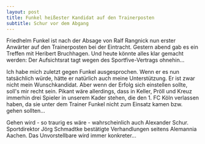 ```yaml
---
layout: post
title: Funkel heißester Kandidat auf den Trainerposten
subtitle: Schur vor dem Abgang
---
```


Friedhelm Funkel ist nach der Absage von Ralf Rangnick nun erster Anwärter auf den Trainerposten bei der Eintracht. Gestern abend gab es ein Treffen mit Heribert Bruchhagen. Und heute könnte alles klar gemacht werden: Der Aufsichtsrat tagt wegen des Sportfive-Vertrags ohnehin...

Ich habe mich zuletzt gegen Funkel ausgesprochen. Wenn er es nun tatsächlich würde, hätte er natürlich auch meine Unterstützung. Er ist zwar nicht mein Wunschkandidat. Aber wenn der Erfolg sich einstellen sollte, soll's mir recht sein. Pikant wäre allerdings, dass in Keller, Pröll und Kreuz immerhin drei Spieler in unserem Kader stehen, die den 1. FC Köln verlassen haben, da sie unter dem Trainer Funkel nicht zum Einsatz kamen bzw. gehen sollten...

Gehen wird - so traurig es wäre - wahrscheinlich auch Alexander Schur. Sportdirektor Jörg Schmadtke bestätigte Verhandlungen seitens Alemannia Aachen. Das Unvorstellbare wird immer konkreter...
